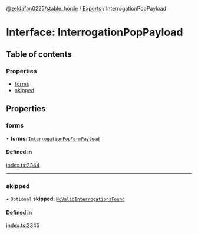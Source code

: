 [@zeldafan0225/stable_horde](../README.md) / [Exports](../modules.md) / InterrogationPopPayload

# Interface: InterrogationPopPayload

## Table of contents

### Properties

- [forms](InterrogationPopPayload.md#forms)
- [skipped](InterrogationPopPayload.md#skipped)

## Properties

### forms

• **forms**: [`InterrogationPopFormPayload`](InterrogationPopFormPayload.md)

#### Defined in

[index.ts:2344](https://github.com/ZeldaFan0225/stable_horde/blob/6d32b90/index.ts#L2344)

___

### skipped

• `Optional` **skipped**: [`NoValidInterrogationsFound`](NoValidInterrogationsFound.md)

#### Defined in

[index.ts:2345](https://github.com/ZeldaFan0225/stable_horde/blob/6d32b90/index.ts#L2345)
